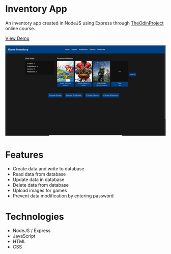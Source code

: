# Inventory App

An inventory app created in NodeJS using Express through [TheOdinProject](https://www.theodinproject.com) online course.

[View Demo](https://glacial-tor-43943.herokuapp.com/)

![Inventory App](/assets/preview.jpg)

# Features

- Create data and write to database
- Read data from database
- Update data in database
- Delete data from database
- Upload images for games
- Prevent data modification by entering password

# Technologies

- NodeJS / Express
- JavaScript
- HTML
- CSS